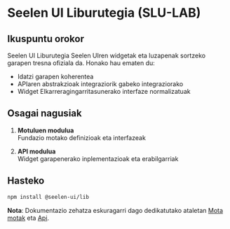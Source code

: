 # **Seelen UI Liburutegia (SLU-LAB)**

## Ikuspuntu orokor

Seelen UI Liburutegia Seelen UIren widgetak eta luzapenak sortzeko garapen tresna ofiziala da. Honako hau ematen du:

* Idatzi garapen koherentea
* APIaren abstrakzioak integraziorik gabeko integraziorako
* Widget Elkarreragingarritasunerako interfaze normalizatuak

## Osagai nagusiak

1. **Motuluen modulua**\
   Fundazio motako definizioak eta interfazeak

2. **API modulua**\
   Widget garapenerako inplementazioak eta erabilgarriak

## Hasteko

```bash
npm install @seelen-ui/lib
```

**Nota**: Dokumentazio zehatza eskuragarri dago dedikatutako ataletan [Mota motak](./library-types) eta [Api](./library-api).
